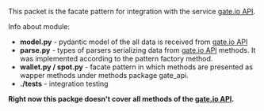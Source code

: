 This packet is the facate pattern for integration with the service <a href="https://www.gate.io/docs/developers/apiv4/">gate.io API</a>.

Info about module:

* **model.py** - pydantic model of the all data is received from <a href="https://www.gate.io/docs/developers/apiv4/">gate.io API</a>
* **parse.py** - types of parsers serializing data from <a href="https://www.gate.io/docs/developers/apiv4/">gate.io API</a> methods. It was implemented according to the pattern factory method.
* **wallet.py / spot.py** - facate pattern in which methods are presented as wapper methods under methods package gate_api.
* **./tests** - integration testing

**Right now this packge doesn't cover all methods of the <a href="https://www.gate.io/docs/developers/apiv4/">gate.io API</a>.**
